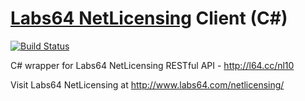 # [Labs64 NetLicensing](http://www.labs64.com/netlicensing/) Client (C#)

[![Build Status](https://travis-ci.org/Labs64/NetLicensingClient-csharp.svg?branch=master)](https://travis-ci.org/Labs64/NetLicensingClient-csharp)

C# wrapper for Labs64 NetLicensing RESTful API - http://l64.cc/nl10

Visit Labs64 NetLicensing at http://www.labs64.com/netlicensing/
